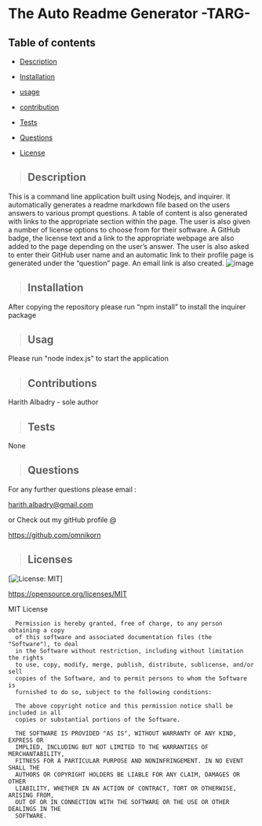 # **The Auto Readme Generator  -TARG-**

## Table of contents

  
* [Description](#description)

  
* [Installation](#installation)
  
* [usage](#usage)
  
* [contribution](#contribution)
  
* [Tests](#tests)
  
* [Questions](#questions)
  
* [License](#license)

>## Description
  
This is a command line application built using Nodejs, and inquirer. It automatically generates a readme markdown file based on the users answers to various prompt questions. 
A table of content is also generated with links to the appropriate section within the page. 
The user is also given a number of license options to choose from for their software. A GitHub badge, the license text and a link to the appropriate webpage are also added to the page depending on the user’s answer. 
The user is also asked to enter their GitHub user name and an automatic link to their profile page is generated under the “question” page. An email link is also created. 
![image](https://user-images.githubusercontent.com/75341811/115892373-fdf49100-a44e-11eb-86cf-c80e97843e9c.png)
  


  
>## Installation 

 After copying the repository please run “npm install” to install the inquirer package 


>## Usag 

  Please run "node index.js" to start the application


>## Contributions 

  Harith Albadry - sole author


>## Tests 

  None


>## Questions 

For any further questions please email :

harith.albadry@gmail.com

or Check out my gitHub profile @

https://github.com/omnikorn

>## Licenses 

  

  [![License: MIT](https://img.shields.io/badge/License-MIT-yellow.svg)]

  https://opensource.org/licenses/MIT

  MIT License

      
      
      Permission is hereby granted, free of charge, to any person obtaining a copy
      of this software and associated documentation files (the "Software"), to deal
      in the Software without restriction, including without limitation the rights
      to use, copy, modify, merge, publish, distribute, sublicense, and/or sell
      copies of the Software, and to permit persons to whom the Software is
      furnished to do so, subject to the following conditions:
      
      The above copyright notice and this permission notice shall be included in all
      copies or substantial portions of the Software.
      
      THE SOFTWARE IS PROVIDED "AS IS", WITHOUT WARRANTY OF ANY KIND, EXPRESS OR
      IMPLIED, INCLUDING BUT NOT LIMITED TO THE WARRANTIES OF MERCHANTABILITY,
      FITNESS FOR A PARTICULAR PURPOSE AND NONINFRINGEMENT. IN NO EVENT SHALL THE
      AUTHORS OR COPYRIGHT HOLDERS BE LIABLE FOR ANY CLAIM, DAMAGES OR OTHER
      LIABILITY, WHETHER IN AN ACTION OF CONTRACT, TORT OR OTHERWISE, ARISING FROM,
      OUT OF OR IN CONNECTION WITH THE SOFTWARE OR THE USE OR OTHER DEALINGS IN THE
      SOFTWARE.
  
  
